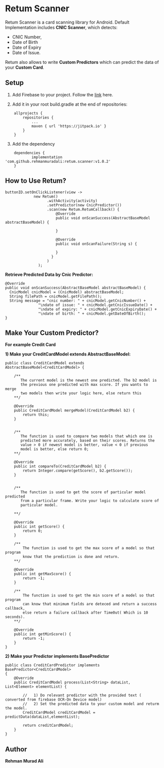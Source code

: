 # Retum Scanner

Retum Scanner is a card scanning library for Android. Default Implementation includes **CNIC Scanner**, which detects:
* CNIC Number,
* Date of Birth 
* Date of Expiry 
* Date of Issue. 

Retum also allows to write **Custom Predictors** which can predict the data of your **Custom Card**.



## Setup

1. Add Firebase to your project. Follow the [link](https://firebase.google.com/docs/android/setup) here.


2. Add it in your root build.gradle at the end of repositories:
```
	allprojects {
		repositories {
			...
			maven { url 'https://jitpack.io' }
		}
	}
  ```
  
3. Add the dependency
```
	dependencies {
	        implementation 'com.github.rehmanmuradali:retum.scanner:v1.0.2'
	}
 ```
 
 
 ## How to Use Retum?
 ```
 buttonID.setOnClickListener(view -> 
              new Retum()
                    .withActivity(activity)
                    .setPredictor(new CnicPredictor())
                    .scan(new Retum.RetumCallback() {
                        @Override
                        public void onScanSuccess(AbstractBaseModel abstractBaseModel) {
                        
                        }

                        @Override
                        public void onScanFailure(String s) {

                        }
                      }
                    )
                );
 ```
 
 **Retrieve Predicted Data by Cnic Predictor:** 
 
 ```
 @Override
public void onScanSuccess(AbstractBaseModel abstractBaseModel) {
   CnicModel cnicModel = (CnicModel) abstractBaseModel;
   String filePath = cnicModel.getFilePath();
   String message = "cnic number: " + cnicModel.getCnicNumber() +
                "\ndate of issue: " + cnicModel.getCnicIssueDate() +
                "\ndate of expiry: " + cnicModel.getCnicExpiryDate() +
                "\ndate of birth: " + cnicModel.getDateOfBirth();                     
}
```

## Make Your Custom Predictor? 
**For example Credit Card**


**1) Make your CreditCardModel extends AbstractBaseModel:**
```
public class CreditCardModel extends AbstractBaseModel<CreditCardModel> {
    
    /**
       The current model is the newest one predicted. The b2 model is 
       the previous one predicted with max score. If you wants to merge
       two models then write your logic here, else return this
    **/
    
    @Override
    public CreditCardModel mergeModel(CreditCardModel b2) {
        return this;
    }

    
    /** 
       The function is used to compare two models that which one is 
       predicted more accurately, based on their scores. Returns the 
       value > 0 if newest model is better, value < 0 if previous 
       model is better, else return 0; 
    **/
    
    @Override
    public int compareTo(CreditCardModel b2) {
        return Integer.compare(getScore(), b2.getScore());
    }

    
    /**
       The function is used to get the score of particular model predicted 
       from a particular frame. Write your logic to calculate score of 
       particular model. 
      
    **/
    
    @Override
    public int getScore() {
        return 0;
    }

    /**
        The function is used to get the max score of a model so that program 
        know that the prediction is done and return.
    **/

    @Override
    public int getMaxScore() {
        return -1;
    }

    /**
        The function is used to get the min score of a model so that program 
        can know that minimum fields are deteced and return a success callback, 
        else return a failure callback after Time0ut( Which is 10 seconds).
    **/
    
    @Override
    public int getMinScore() {
        return -1;
    }
}
```

**2) Make your Predictor implements BasePredictor**
```
public class CreditCardPredictor implements BasePredictor<CreditCardModel>
{
    @Override
    public CreditCardModel process(List<String> dataList, List<Element> elementList) {
       
        //   1) Do relevant predictor with the provided text ( converted from firebase OCR-On Device model)
        //   2) Set the predicted data to your custom model and returm the model.
        CreditCardModel creditCardModel = predictData(dataList,elementList);
        
        return creditCardModel;
    }
}

```
 
## Author
**Rehman Murad Ali**

 

